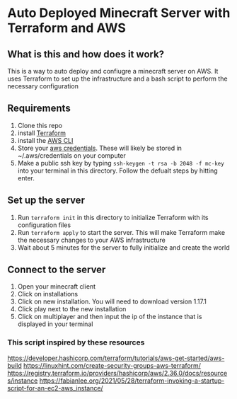 # Auto Deployed Minecraft Server with Terraform and AWS

## What is this and how does it work?
This is a way to auto deploy and confiugre a minecraft server on AWS. It uses Terraform to set up the infrastructure and a bash script to perform the necessary configuration

## Requirements
1. Clone this repo
2. install [Terraform](https://developer.hashicorp.com/terraform/tutorials/aws-get-started/install-cli)
3. install the [AWS CLI](https://docs.aws.amazon.com/cli/latest/userguide/getting-started-install.html)
4. Store your [aws credentials](https://docs.aws.amazon.com/cli/latest/userguide/cli-chap-configure.html). These will likely be stored in ~/.aws/credentials on your computer
5. Make a public ssh key by typing `ssh-keygen -t rsa -b 2048 -f mc-key` into your terminal in this directory. Follow the defualt steps by hitting enter.


## Set up the server
1. Run `terraform init` in this directory to initialize Terraform with its configuration files
2. Run `terraform apply` to start the server. This will make Terraform make the necessary changes to your AWS infrastructure
3. Wait about 5 minutes for the server to fully initialize and create the world
 
## Connect to the server
1. Open your minecraft client
2. Click on installations
3. Click on new installation. You will need to download version 1.17.1
4. Click play next to the new installation
5. Click on multiplayer and then input the ip of the instance that is displayed in your terminal


### This script inspired by these resources







https://developer.hashicorp.com/terraform/tutorials/aws-get-started/aws-build
https://linuxhint.com/create-security-groups-aws-terraform/
https://registry.terraform.io/providers/hashicorp/aws/2.36.0/docs/resources/instance
https://fabianlee.org/2021/05/28/terraform-invoking-a-startup-script-for-an-ec2-aws_instance/